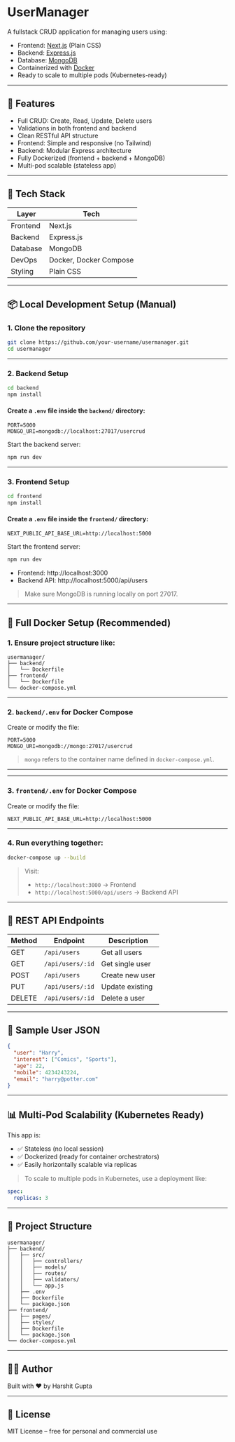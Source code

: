 # UserManager

A fullstack CRUD application for managing users using:

- Frontend: [Next.js](https://nextjs.org/) (Plain CSS)
- Backend: [Express.js](https://expressjs.com/)
- Database: [MongoDB](https://www.mongodb.com/)
- Containerized with [Docker](https://www.docker.com/)
- Ready to scale to multiple pods (Kubernetes-ready)

---

## 🚀 Features

- Full CRUD: Create, Read, Update, Delete users
- Validations in both frontend and backend
- Clean RESTful API structure
- Frontend: Simple and responsive (no Tailwind)
- Backend: Modular Express architecture
- Fully Dockerized (frontend + backend + MongoDB)
- Multi-pod scalable (stateless app)

---

## 🧱 Tech Stack

| Layer     | Tech        |
|-----------|-------------|
| Frontend  | Next.js     |
| Backend   | Express.js  |
| Database  | MongoDB     |
| DevOps    | Docker, Docker Compose |
| Styling   | Plain CSS   |

---

## 📦 Local Development Setup (Manual)

### 1. Clone the repository

```bash
git clone https://github.com/your-username/usermanager.git
cd usermanager
```

---

### 2. Backend Setup

```bash
cd backend
npm install
```

#### Create a `.env` file inside the `backend/` directory:

```
PORT=5000
MONGO_URI=mongodb://localhost:27017/usercrud
```

Start the backend server:

```bash
npm run dev
```

---

### 3. Frontend Setup

```bash
cd frontend
npm install
```

#### Create a `.env` file inside the `frontend/` directory:

```
NEXT_PUBLIC_API_BASE_URL=http://localhost:5000
```

Start the frontend server:

```bash
npm run dev
```

- Frontend: http://localhost:3000  
- Backend API: http://localhost:5000/api/users

> Make sure MongoDB is running locally on port 27017.

---

## 🐳 Full Docker Setup (Recommended)

### 1. Ensure project structure like:
```
usermanager/
├── backend/
│   └── Dockerfile
├── frontend/
│   └── Dockerfile
└── docker-compose.yml
```

---

### 2. `backend/.env` for Docker Compose

Create or modify the file:

```env
PORT=5000
MONGO_URI=mongodb://mongo:27017/usercrud
```

> `mongo` refers to the container name defined in `docker-compose.yml`.

---

---

### 3. `frontend/.env` for Docker Compose

Create or modify the file:

```env
NEXT_PUBLIC_API_BASE_URL=http://localhost:5000
```
---

### 4. Run everything together:

```bash
docker-compose up --build
```

> Visit:
> - `http://localhost:3000` → Frontend
> - `http://localhost:5000/api/users` → Backend API

---

## 📘 REST API Endpoints

| Method | Endpoint               | Description        |
|--------|------------------------|--------------------|
| GET    | `/api/users`           | Get all users      |
| GET    | `/api/users/:id`       | Get single user    |
| POST   | `/api/users`           | Create new user    |
| PUT    | `/api/users/:id`       | Update existing    |
| DELETE | `/api/users/:id`       | Delete a user      |

---

## 🧪 Sample User JSON

```json
{
  "user": "Harry",
  "interest": ["Comics", "Sports"],
  "age": 22,
  "mobile": 4234243224,
  "email": "harry@potter.com"
}
```

---

## 📊 Multi-Pod Scalability (Kubernetes Ready)

This app is:
- ✅ Stateless (no local session)
- ✅ Dockerized (ready for container orchestrators)
- ✅ Easily horizontally scalable via replicas

> To scale to multiple pods in Kubernetes, use a deployment like:

```yaml
spec:
  replicas: 3
```

---

## 📂 Project Structure

```
usermanager/
├── backend/
│   ├── src/
│   │   ├── controllers/
│   │   ├── models/
│   │   ├── routes/
│   │   ├── validators/
│   │   └── app.js
│   ├── .env
│   ├── Dockerfile
│   └── package.json
├── frontend/
│   ├── pages/
│   ├── styles/
│   ├── Dockerfile
│   └── package.json
└── docker-compose.yml
```

---

## 🧑‍💻 Author

Built with ❤️ by Harshit Gupta

---

## 📜 License

MIT License – free for personal and commercial use
